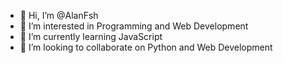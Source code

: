 - 👋 Hi, I’m @AlanFsh
- 👀 I’m interested in Programming and Web Development
- 🌱 I’m currently learning JavaScript
- 💞️ I’m looking to collaborate on Python and Web Development

<!---
AlanFsh/AlanFsh is a ✨ special ✨ repository because its `README.md` (this file) appears on your GitHub profile.
You can click the Preview link to take a look at your changes.
--->
